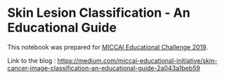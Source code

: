# Skin Lesion Classification - An Educational Guide

This notebook was prepared for [MICCAI Educational Challenge 2019](https://miccai-sb.github.io/challenge.html).

Link to the blog : https://medium.com/miccai-educational-initiative/skin-cancer-image-classification-an-educational-guide-2a043a1beb59
